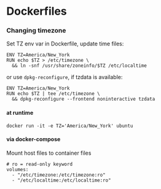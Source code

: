 # Dockerfiles

### Changing timezone

Set TZ env var in Dockerfile, update time files:
```shell
ENV TZ=America/New_York
RUN echo $TZ > /etc/timezone \
  && ln -snf /usr/share/zoneinfo/$TZ /etc/localtime
```

or use `dpkg-reconfigure`, if tzdata is available:

```shell
ENV TZ=America/New_York
RUN echo $TZ | tee /etc/timezone \
  && dpkg-reconfigure --frontend noninteractive tzdata
```

#### at runtime
```shell
docker run -it -e TZ='America/New_York' ubuntu
```

#### via docker-compose
Mount host files to container files

```shell
# ro = read-only keyword
volumes:
  - "/etc/timezone:/etc/timezone:ro"
  - "/etc/localtime:/etc/localtime:ro"
```
